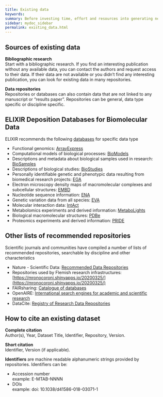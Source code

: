 ```yaml
---
title: Existing data
keywords:
summary: Before investing time, effort and resources into generating new data, look into what has already been done in the past in your field. By reusing data you increase its value and minimize redundancy.
sidebar: mydoc_sidebar
permalink: existing_data.html
---
```


## Sources of existing data

**Bibliographic research**<br/>Start with a bibliographic research. If you find an interesting publication without any available data, you can contact the authors and request access to their data. If their data are not available or you didn’t find any interesting publication, you can look for existing data in many repositories.

**Data repositories**<br/>Repositories or databases can also contain data that are not linked to any manuscript or “results paper”.
Repositories can be general, data type specific or discipline specific.

## ELIXIR Deposition Databases for Biomolecular Data
ELIXIR recommends the following [databases](https://elixir-europe.org/platforms/data/elixir-deposition-databases) for specific data type
 * Functional genomics: [ArrayExpress](https://www.ebi.ac.uk/arrayexpress/)
 * Computational models of biological processes: [BioModels](https://www.ebi.ac.uk/biomodels/)
 * Descriptions and metadata about biological samples used in research: [BioSamples](https://www.ebi.ac.uk/biosamples/)
 * Descriptions of biological studies: [BioStudies](https://www.ebi.ac.uk/biostudies/)
 * Personally identifiable genetic and phenotypic data resulting from biomedical research projects: [EGA](https://ega-archive.org)
 * Electron microscopy density maps of macromolecular complexes and subcellular structures: [EMBD](https://www.ebi.ac.uk/pdbe/emdb/)
 * Nucleotide sequence information: [ENA](https://www.ebi.ac.uk/ena)
 * Genetic variation data from all species: [EVA](https://www.ebi.ac.uk/eva/)
 * Molecular interaction data: [IntAct](https://www.ebi.ac.uk/intact/)
 * Metabolomics experiments and derived information: [MetaboLights](https://www.ebi.ac.uk/metabolights/)
 * Biological macromolecular structures: [PDBe](https://www.ebi.ac.uk/pdbe/)
 * Proteomics experiments and derived information: [PRIDE](https://www.ebi.ac.uk/pride/archive)

## Other lists of recommended repositories
Scientific journals and communities have compiled a number of lists of recommended repositories, searchable by discipline and other characteristics

* Nature - Scientific Data: [Recommended Data Repositories](https://www.nature.com/sdata/policies/repositories#general)
* Repositories used by Flemish research infrastructures: [https://mronocoroni.shinyapps.io/20200325/](https://mronocoroni.shinyapps.io/20200325/)
* FAIRsharing: [Catalogue of databases](https://fairsharing.org/databases/)
* OpenAIRE: [International search engines for academic and scientific research](https://explore.openaire.eu)
* DataCite: [Registry of Research Data Repositories]( https://www.re3data.org)

## How to cite an existing dataset
**Complete citation**<br/>Author(s), Year, Dataset Title, Identifier, Repository, Version.

**Short citation**<br/>Identifier, Version (if applicable).

**Identifiers** are machine readable alphanumeric strings provided by repositories. Identifiers can be:
* Accession number<br/>example: E-MTAB-NNNN
* DOIs<br/>example: doi: 10.1038/d41586-018-03071-1
